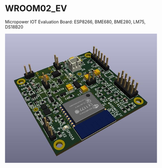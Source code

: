 # WROOM02_EV
Micropower IOT Evaluation Board: ESP8266, BME680, BME280, LM75, DS18B20

![WROOM02_EV_TOP](https://github.com/papamidas/WROOM02_EV/blob/master/WROOM02_EV.jpg "WROOM02_EV")
